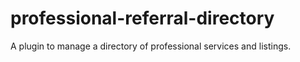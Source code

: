 # professional-referral-directory
A plugin to manage a directory of professional services and listings.
